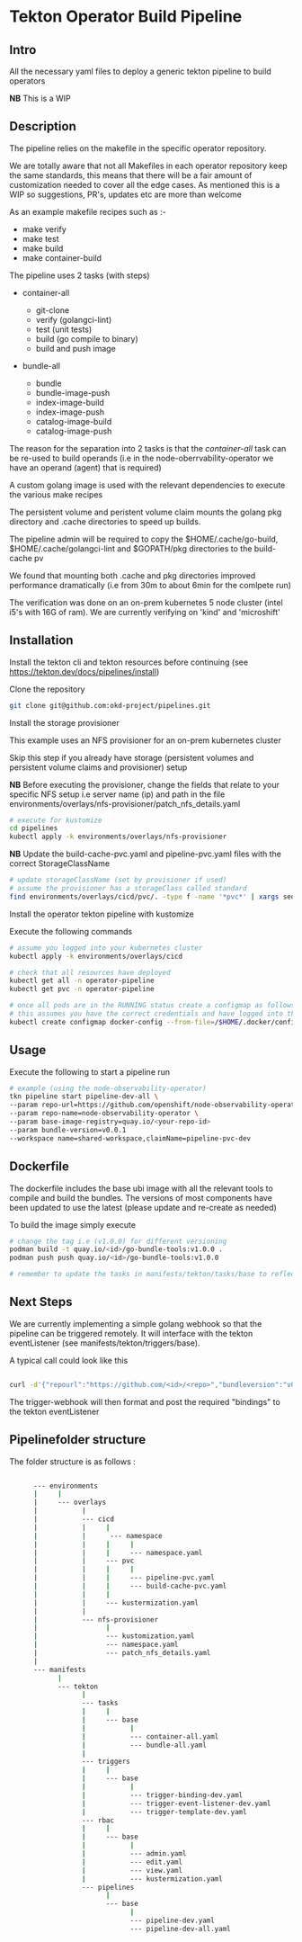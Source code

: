 # Tekton Operator Build Pipeline

## Intro

All the necessary yaml files to deploy a generic tekton pipeline to build operators

**NB** This is a WIP 

## Description

The pipeline relies on the makefile in the specific operator repository.

We are totally aware that not all Makefiles in each operator repository keep the same standards, this means that there will be a fair amount of customization needed to cover all the edge cases.
As mentioned this is a WIP so suggestions, PR's, updates etc are more than welcome

As an example makefile recipes such as :-
- make verify
- make test
- make build
- make container-build

The pipeline uses 2 tasks (with steps)

- container-all
  - git-clone
  - verify (golangci-lint)
  - test (unit tests)
  - build (go compile to binary)
  - build and push image

- bundle-all
  - bundle 
  - bundle-image-push
  - index-image-build
  - index-image-push
  - catalog-image-build
  - catalog-image-push 

The reason for the separation into 2 tasks is that the *container-all* task can be re-used
to build operands (i.e in the node-oberrvability-operator we have an operand (agent) that is required)

A custom golang image is used with the relevant dependencies to execute the various make recipes

The persistent volume and peristent volume claim mounts the golang pkg directory and .cache directories
to speed up builds. 

The pipeline admin will be required to copy the $HOME/.cache/go-build, $HOME/.cache/golangci-lint and $GOPATH/pkg directories to the build-cache pv 

We found that mounting both .cache and pkg directories improved performance dramatically (i.e from 30m to about 6min for the comlpete run)

The verification was done on an on-prem kubernetes 5 node cluster (intel i5's with 16G of ram). We are currently verifying on 'kind' and 'microshift'

## Installation

Install the tekton cli and tekton resources before continuing (see https://tekton.dev/docs/pipelines/install)

Clone the repository

```bash
git clone git@github.com:okd-project/pipelines.git
```

Install the storage provisioner 

This example uses an NFS provisioner for an on-prem kubernetes cluster 

Skip this step if you already have storage (persistent volumes and persistent volume claims and provisioner) setup

**NB** Before executing the provisioner, change the fields that relate to your specific
NFS setup i.e server name (ip) and path in the file environments/overlays/nfs-provisioner/patch_nfs_details.yaml

```bash
# execute for kustomize
cd pipelines
kubectl apply -k environments/overlays/nfs-provisioner
```

**NB** Update the build-cache-pvc.yaml and pipeline-pvc.yaml files with the correct StorageClassName

```bash
# update storageClassName (set by provisioner if used)
# assume the provisioner has a storageClass called standard
find environments/overlays/cicd/pvc/. -type f -name '*pvc*' | xargs sed -i 's/nfs-client/standard/g'
```

Install the operator tekton pipeline with kustomize

Execute the following commands

```bash
# assume you logged into your kubernetes cluster
kubectl apply -k environments/overlays/cicd

# check that all resources have deployed
kubectl get all -n operator-pipeline
kubectl get pvc -n operator-pipeline

# once all pods are in the RUNNING status create a configmap as follows
# this assumes you have the correct credentials and have logged into the registry to push images to
kubectl create configmap docker-config --from-file=/$HOME/.docker/config.json -n operator-pipeline
```

## Usage

Execute the following to start a pipeline run

```bash
# example (using the node-observability-operator)
tkn pipeline start pipeline-dev-all \
--param repo-url=https://github.com/openshift/node-observability-operator \
--param repo-name=node-observability-operator \
--param base-image-registry=quay.io/<your-repo-id>
--param bundle-version=v0.0.1
--workspace name=shared-workspace,claimName=pipeline-pvc-dev

```

## Dockerfile

The dockerfile includes the base ubi image with all the relevant tools to compile and build the bundles. 
The versions of most components have been updated to use the latest (please update and re-create as needed)

To build the image simply execute

```bash
# change the tag i.e (v1.0.0) for different versioning
podman build -t quay.io/<id>/go-bundle-tools:v1.0.0 .
podman push push quay.io/<id>/go-bundle-tools:v1.0.0

# remember to update the tasks in manifests/tekton/tasks/base to reflect the changed image
```

## Next Steps

We are currently implementing a simple golang webhook so that the pipeline can be triggered remotely.
It will interface with the tekton eventListener (see manifests/tekton/triggers/base).

A typical call could look like this

```bash

curl -d'{"repourl":"https://github.com/<id>/<repo>","bundleversion":"v0.0.1","imageregistry":"quay.io/<id>"}' https://trigger-webhook.tekton-cilab.com
```

The trigger-webhook will then format and post the required "bindings" to the tekton eventListener


## Pipelinefolder structure

The folder structure is as follows :

```bash

      --- environments
      |     |
      |     --- overlays
      |           |
      |           --- cicd
      |           |     |
      |           |      --- namespace
      |           |     |     |
      |           |     |     --- namespace.yaml
      |           |     --- pvc
      |           |     |     |
      |           |     |     --- pipeline-pvc.yaml
      |           |     |     --- build-cache-pvc.yaml
      |           |     |
      |           |     --- kustermization.yaml
      |           |
      |           --- nfs-provisioner
      |                 |
      |                 --- kustomization.yaml
      |                 --- namespace.yaml
      |                 --- patch_nfs_details.yaml
      |
      --- manifests
            |
            --- tekton
                  |
                  --- tasks
                  |     |
                  |     --- base
                  |           |
                  |           --- container-all.yaml
                  |           --- bundle-all.yaml
                  |
                  --- triggers
                  |     |
                  |     --- base
                  |           |             
                  |           --- trigger-binding-dev.yaml
                  |           --- trigger-event-listener-dev.yaml
                  |           --- trigger-template-dev.yaml
                  --- rbac
                  |     |
                  |     --- base
                  |           |    
                  |           --- admin.yaml
                  |           --- edit.yaml
                  |           --- view.yaml
                  |           --- kustermization.yaml
                  --- pipelines
                        |
                        --- base
                              |    
                              --- pipeline-dev.yaml
                              --- pipeline-dev-all.yaml
```
